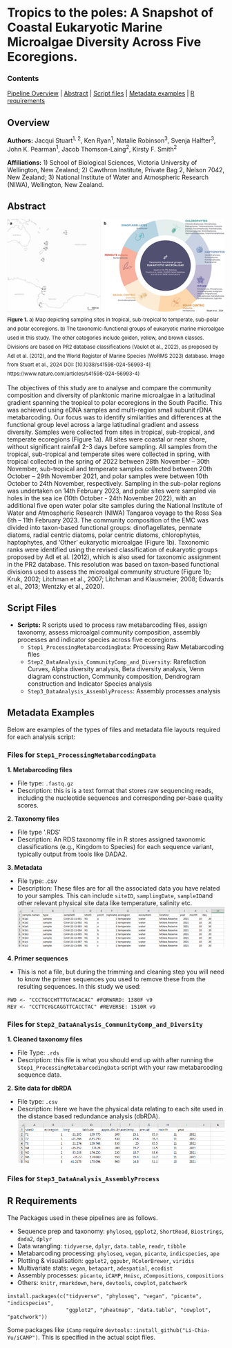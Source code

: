 # Tropics to the poles: A Snapshot of Coastal Eukaryotic Marine Microalgae Diversity Across Five Ecoregions.  
### Contents
[Pipeline Overview](#overview)   |   [Abstract](#abstract)   |   [Script files](#script-files)   |   [Metadata examples](#metadata-examples)   |   [R requirements](#r-requirements)

## Overview
__Authors:__  Jacqui Stuart<sup>1, 2</sup>, Ken Ryan<sup>1</sup>, Natalie Robinson<sup>3</sup>, Svenja Halfter<sup>3</sup>, John K. Pearman<sup>1</sup>, 
Jacob Thomson-Laing<sup>2</sup>, Kirsty F. Smith<sup>2</sup>

__Affiliations:__  1) School of Biological Sciences, Victoria University of Wellington, New Zealand; 2) Cawthron Institute, Private Bag 2, Nelson 7042, New Zealand; 3) National Institute of Water and Atmospheric Research (NIWA), Wellington, New Zealand.

## Abstract  
<img src="images/figure3.jpg"/>
<sub> <strong>Figure 1.</strong> a) Map depicting sampling sites in tropical, sub-tropical to temperate, sub-polar and polar ecoregions. b) The taxonomic-functional groups of eukaryotic marine microalgae used in this study. The other categories include golden, yellow, and brown classes. Divisions are based on PR2 database classifications (Vaulot et al., 2022), as proposed by Adl et al. (2012), and the World Register of Marine Species (WoRMS 2023) database. Image from Stuart et al., 2024 DOI: [10.1038/s41598-024-56993-4] https://www.nature.com/articles/s41598-024-56993-4) </sub>
<br></br>      
The objectives of this study are to analyse and compare the community composition and diversity of planktonic marine microalgae in a latitudinal gradient spanning the tropical to polar ecoregions in the South Pacific. This was achieved using eDNA samples and multi-region small subunit rDNA metabarcoding. Our focus was to identify similarities and differences at the functional group level across a large latitudinal gradient and assess diversity.  
Samples were collected from sites in tropical, sub-tropical, and temperate ecoregions (Figure 1a). All sites were coastal or near shore, without significant rainfall 2-3 days before sampling. All samples from the tropical, sub-tropical and temperate sites were collected in spring, with tropical collected in the spring of 2022 between 28th November – 30th November, sub-tropical and temperate samples collected between 20th October – 29th November 2021, and polar samples were between 10th October to 24th November, respectively. Sampling in the sub-polar regions was undertaken on 14th February 2023, and polar sites were sampled via holes in the sea ice (10th October - 24th November 2022), with an additional five open water polar site samples during the National Institute of Water and Atmospheric Research (NIWA) Tangaroa voyage to the Ross Sea  6th – 11th February 2023.  
The community composition of the EMC was divided into taxon-based functional groups: dinoflagellates, pennate diatoms, radial centric diatoms, polar centric diatoms, chlorophytes, haptophytes, and ‘Other’ eukaryotic microalgae (Figure 1b). Taxonomic ranks were identified using the revised classification of eukaryotic groups proposed by Adl et al. (2012), which is also used for taxonomic assignment in the PR2 database. This resolution was based on taxon-based functional divisions used to assess the microalgal community structure (Figure 1b; Kruk, 2002; Litchman et al., 2007; Litchman and Klausmeier, 2008; Edwards et al., 2013; Wentzky et al., 2020).  

## Script Files  
- **Scripts:** R scripts used to process raw metabarcoding files, assign taxonomy, assess microalgal community composition, assembly processes and indicator species across five ecoregions.
  - `Step1_ProcessingMetabarcodingData`: Processing Raw Metabarcoding files
  - `Step2_DataAnalysis_CommunityComp_and_Diversity`: Rarefaction Curves, Alpha diversity analysis, Beta diversity analysis, Venn diagram construction, Community composition, Dendrogram construction and Indicator Species analysis
  - `Step3_DataAnalysis_AssemblyProcess`:  Assembly processes analysis

## Metadata Examples
Below are examples of the types of files and metadata file layouts required for each analysis script:
### Files for `Step1_ProcessingMetabarcodingData` 
__1. Metabarcoding files__
   - File type: `.fastq.gz`
   - Description: this is is a text format that stores raw sequencing reads, including the nucleotide sequences and corresponding per-base quality scores.

__2. Taxonomy files__
   - File type '.RDS'
   - Description: An RDS taxonomy file in R stores assigned taxonomic classifications (e.g., Kingdom to Species) for each sequence variant, typically output from tools like DADA2.

__3. Metadata__
   - File type: .csv
   - Description: These files are for all the associated data you have related to your samples. This can include `siteID`, `samplingDate`, `sampleID`and other relevant physical site data like temperature, salinity etc.
![Example of .csv metadata layout](images/sequence-metadata-example.png)   

__4. Primer sequences__
   - This is not a file, but during the trimming and cleaning step you will need to know the primer sequences you used to remove these from the resulting sequences. In this study we used:
   ```{r Primer sequences}
   FWD <- "CCCTGCCHTTTGTACACAC" #FORWARD: 1380F v9
   REV <- "CCTTCYGCAGGTTCACCTAC" #REVERSE: 1510R v9
   ```

### Files for `Step2_DataAnalysis_CommunityComp_and_Diversity` 
__1. Cleaned taxonomy files__
  - File Type: `.rds`
  - Description: this file is what you should end up with after running the `Step1_ProcessingMetabarcodingData` script with your raw metabarcoding sequence data.

__2. Site data for dbRDA__
  - File type: `.csv`
  - Description: Here we have the physical data relating to each site used in the distance based redundance analysis (dbRDA).
 ![Example of .csv dbRDA metadata layout](images/dbRDA-metadata-example.png)   

### Files for `Step3_DataAnalysis_AssemblyProcess` 

## R Requirements
The Packages used in these pipelines are as follows.
- Sequence prep and taxonomy: `phyloseq`, `ggplot2`, `ShortRead`, `Biostrings`, `dada2`, `dplyr`
- Data wrangling: `tidyverse`, `dplyr`, `data.table`, `readr`, `tibble`
- Metabarcoding processing: `phyloseq`, `vegan`, `picante`, `indicspecies`, `ape`
- Plotting & visualisation: `ggplot2`, `ggpubr`, `RColorBrewer`, `viridis`
- Multivariate stats: `vegan`, `betapart`, `adespatial`, `ecodist`
- Assembly processes: `picante`, `iCAMP`, `Hmisc`, `zCompositions`, `compositions`
- Others: `knitr`, `rmarkdown`, `here`, `devtools`, `cowplot`, `patchwork`

```{r}
install.packages(c("tidyverse", "phyloseq", "vegan", "picante", "indicspecies", 
                   "ggplot2", "pheatmap", "data.table", "cowplot", "patchwork"))
```

Some packages like `iCamp` require `devtools::install_github("Li-Chia-Yu/iCAMP")`. This is specified in the actual scipt files.


  
